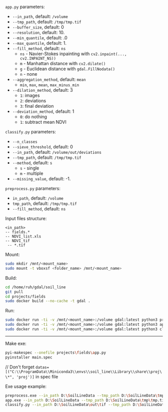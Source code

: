 `app.py` parameters:
* `--in_path`, default: `/volume`
* `--tmp_path`, default: `/tmp/tmp.tif`
* `--buffer_size`, default: 0
* `--resolution`, default: 10.
* `--min_quantile`, default: .0
* `--max_quantile`, default: 1.
* `--fill_method`, default: `ns`
  * `ns` - Navier-Stokes inpainting with `cv2.inpaint(..., cv2.INPAINT_NS))`
  * `m` - Manhattan distance with `cv2.dilate()`
  * `g` - Euclidean distance with `gdal.FillNodata()`
  * `n` - none
* `--aggregation_method`, default: `mean`
  * `min`, `max`, `mean`, `max_minus_min`
* `--dilation_method`, default: 3
  * `1`: images
  * `2`: deviations
  * `3`: final deviation
* `--deviation_method`, default: 1
  * `0`: do nothing
  * `1`: subtract mean NDVI

`classify.py` parameters:
* `--n_classes`
* `--sieve_threshold`, default: 0
* `--in_path`, default: `/volume/out/deviations`
* `--tmp_path`, default: `/tmp/tmp.tif`
* `--method`, default: `s`
  * `s` - single
  * `m` - multiple
* `--missing_value`, default: -1.

`preprocess.py` parameters:
* `in_path`, default: `/volume`
* `tmp_path`, default: `/tmp/tmp.tif`
* `--fill_method`, default: `ns`

Input files structure:
```
<in_path>
-- fields.*
-- NDVI_list.xls
-- NDVI_tif
 -- *.tif
```

Mount:
```bash
sudo mkdir /mnt/<mount_name>
sudo mount -t vboxsf <folder_name> /mnt/<mount_name>
```

Build:
```bash
cd /home/ruh/gdal/soil_line
git pull
cd projects/fields
sudo docker build --no-cache -t gdal .
```

Run:
```bash
sudo docker run -ti -v /mnt/<mount_name>:/volume gdal:latest python3 preprocess.py --fill_method g
sudo docker run -ti -v /mnt/<mount_name>:/volume gdal:latest python3 app.py --buffer_size 3
sudo docker run -ti -v /mnt/<mount_name>:/volume gdal:latest python3 classify.py --n_classes 3
```

-------


Make exe:
```bash
pyi-makespec --onefile projects\fields\app.py
pyinstaller main.spec
```

// Don't forget `datas=[("C:\\ProgramData\\Miniconda3\\envs\\soil_line\\Library\\share\\proj\\*", 'proj')]`
in spec file

Exe usage example:
```bash
preprocess.exe --in_path D:\SoilLineData --tmp_path D:\SoilLineData\tmp\tmp.tif
app.exe --in_path D:\SoilLineData --tmp_path D:\SoilLineData\tmp\tmp.tif
classify.py --in_path D:\SoilLineData\out\tif --tmp_path D:\SoilLineData\tmp\tmp.tif --n_classes 3
```
